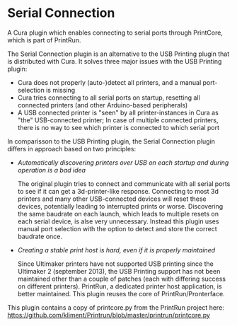 # Serial Connection

A Cura plugin which enables connecting to serial ports through PrintCore, which is part of PrintRun.

The Serial Connection plugin is an alternative to the USB Printing plugin that is distributed with Cura. It solves three major issues with the USB Printing plugin:
* Cura does not properly (auto-)detect all printers, and a manual port-selection is missing
* Cura tries connecting to all serial ports on startup, resetting all connected printers (and other Arduino-based peripherals)
* A USB connected printer is "seen" by all printer-instances in Cura as "the" USB-connected printer; In case of multiple connected printers, there is no way to see which printer is connected to which serial port

In comparisson to the USB Printing plugin, the Serial Connection plugin differs in approach based on two principles:
* *Automatically discovering printers over USB on each startup and during operation is a bad idea*

	The original plugin tries to connect and communicate with all serial ports to see if it can get a 3d-printer-like response. Connecting to most 3d printers and many other USB-connected devices will reset these devices, potentially leading to interrupted prints or worse. Discovering the same baudrate on each launch, which leads to multiple resets on each serial device, is alse very unnecessary. Instead this plugin uses manual port selection with the option to detect and store the correct baudrate once.
* *Creating a stable print host is hard, even if it is properly maintained*

	Since Ultimaker printers have not supported USB printing since the Ultimaker 2 (september 2013), the USB Printing support has not been maintained other than a couple of patches (each with differing success on different printers). PrintRun, a dedicated printer host application, is better maintained. This plugin reuses the core of PrintRun/Pronterface.

This plugin contains a copy of printcore.py from the PrintRun project here:
https://github.com/kliment/Printrun/blob/master/printrun/printcore.py